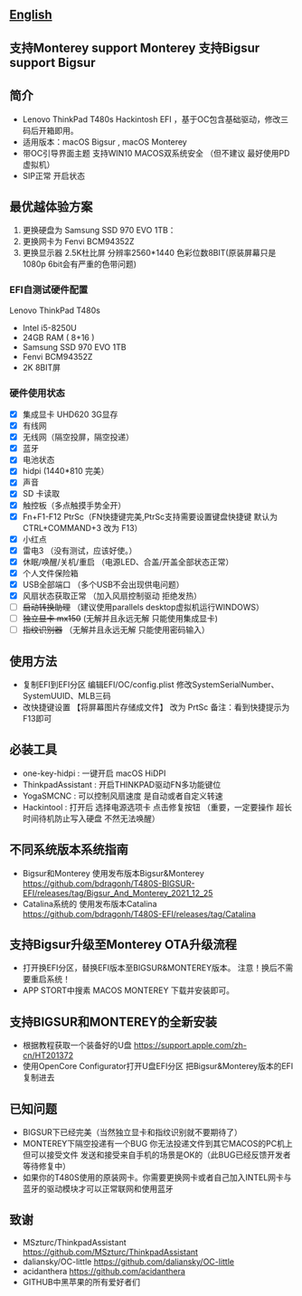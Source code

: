 ## [English](https://github.com/bdragonh/T480S-BIGSUR-EFI/blob/master/en.md)

## 支持Monterey  support Monterey  支持Bigsur  support Bigsur

## 简介

- Lenovo ThinkPad T480s Hackintosh EFI ，基于OC包含基础驱动，修改三码后开箱即用。
- 适用版本：macOS Bigsur  , macOS Monterey
- 带OC引导界面主题   支持WIN10 MACOS双系统安全 （但不建议 最好使用PD虚拟机）
- SIP正常 开启状态

## 最优越体验方案

1. 更换硬盘为 Samsung SSD 970 EVO 1TB：
2. 更换网卡为 Fenvi BCM94352Z
3. 更换显示器 2.5K杜比屏 分辨率2560*1440 色彩位数8BIT(原装屏幕只是1080p 6bit会有严重的色带问题)


### EFI自测试硬件配置

Lenovo ThinkPad T480s

- Intel i5-8250U
- 24GB RAM ( 8+16 )
- Samsung SSD 970 EVO 1TB
- Fenvi BCM94352Z
- 2K 8BIT屏

### 硬件使用状态

* [x] 集成显卡 UHD620 3G显存
* [x] 有线网
* [x] 无线网（隔空投屏，隔空投递）
* [x] 蓝牙 
* [x] 电池状态 
* [x] hidpi (1440*810 完美）
* [x] 声音
* [x] SD 卡读取
* [x] 触控板（多点触摸手势全开）
* [x] Fn+F1-F12 PtrSc（FN快捷键完美,PtrSc支持需要设置键盘快捷键 默认为CTRL+COMMAND+3 改为 F13）
* [x] 小红点
* [x] 雷电3 （没有测试，应该好使。）
* [x] 休眠/唤醒/关机/重启 （电源LED、合盖/开盖全部状态正常）
* [x] 个人文件保险箱 
* [x] USB全部端口 （多个USB不会出现供电问题）
* [x] 风扇状态获取正常 （加入风扇控制驱动 拒绝发热）
* [ ] ~~启动转换助理~~ （建议使用parallels desktop虚拟机运行WINDOWS）
* [ ] ~~独立显卡 mx150~~ (无解并且永远无解 只能使用集成显卡)
* [ ] ~~指纹识别器~~ （无解并且永远无解 只能使用密码输入）

## 使用方法

- 复制EFI到EFI分区 编辑EFI/OC/config.plist 修改SystemSerialNumber、SystemUUID、MLB三码
- 改快捷键设置  【将屏幕图片存储成文件】 改为 PrtSc 备注：看到快捷提示为F13即可 

## 必装工具 

- one-key-hidpi : 一键开启 macOS HiDPI
- ThinkpadAssistant : 开启THINKPAD驱动FN多功能键位
- YogaSMCNC : 可以控制风扇速度 是自动或者自定义转速
- Hackintool : 打开后 选择电源选项卡 点击修复按钮 （重要，一定要操作 超长时间待机防止写入硬盘 不然无法唤醒）
 
## 不同系统版本系统指南

- Bigsur和Monterey 使用发布版本Bigsur&Monterey https://github.com/bdragonh/T480S-BIGSUR-EFI/releases/tag/Bigsur_And_Monterey_2021_12_25
- Catalina系统的 使用发布版本Catalina https://github.com/bdragonh/T480S-EFI/releases/tag/Catalina

## 支持Bigsur升级至Monterey OTA升级流程

- 打开换EFI分区，替换EFI版本至BIGSUR&MONTEREY版本。 注意！换后不需要重启系统！
- APP STORT中搜素 MACOS MONTEREY 下载并安装即可。

## 支持BIGSUR和MONTEREY的全新安装
- 根据教程获取一个装备好的U盘 https://support.apple.com/zh-cn/HT201372
- 使用OpenCore Configurator打开U盘EFI分区 把Bigsur&Monterey版本的EFI复制进去

## 已知问题
- BIGSUR下已经完美（当然独立显卡和指纹识别就不要期待了）
- MONTEREY下隔空投递有一个BUG 你无法投递文件到其它MACOS的PC机上但可以接受文件 发送和接受来自手机的场景是OK的（此BUG已经反馈开发者 等待修复中）
- 如果你的T480S使用的原装网卡。你需要更换网卡或者自己加入INTEL网卡与蓝牙的驱动模块才可以正常联网和使用蓝牙
 
## 致谢

- MSzturc/ThinkpadAssistant https://github.com/MSzturc/ThinkpadAssistant
- daliansky/OC-little https://github.com/daliansky/OC-little
- acidanthera https://github.com/acidanthera
- GITHUB中黑苹果的所有爱好者们
